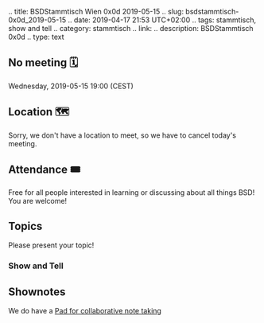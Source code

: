 .. title: BSDStammtisch Wien 0x0d 2019-05-15
.. slug: bsdstammtisch-0x0d_2019-05-15
.. date: 2019-04-17 21:53 UTC+02:00
.. tags: stammtisch, show and tell
.. category: stammtisch
.. link: 
.. description: BSDStammtisch 0x0d
.. type: text


## No meeting 🗓
Wednesday, 2019-05-15 19:00 (CEST)

## Location 🗺
Sorry, we don't have a location to meet, so we have to cancel today's meeting.


## Attendance 🎟
Free for all people interested in learning or discussing about all things BSD! You are welcome!


## Topics
Please present your topic!

### Show and Tell


## Shownotes
We do have a [Pad for collaborative note taking](https://pads.c3w.at/code/#/2/code/edit/XYwio2kiPkmDnlUG5UeglGg-/)
